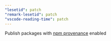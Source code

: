 ```yaml
---
"lesetid": patch
"remark-lesetid": patch
"vscode-reading-time": patch
---
```


Publish packages with [npm provenance](https://docs.npmjs.com/generating-provenance-statements) enabled
